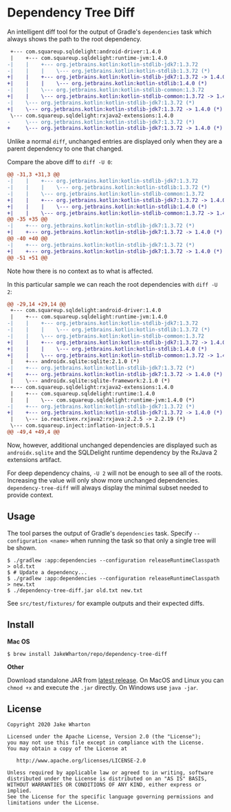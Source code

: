 # Dependency Tree Diff

An intelligent diff tool for the output of Gradle's `dependencies` task which always shows
the path to the root dependency.

```diff
 +--- com.squareup.sqldelight:android-driver:1.4.0
 |    +--- com.squareup.sqldelight:runtime-jvm:1.4.0
-|    |    +--- org.jetbrains.kotlin:kotlin-stdlib-jdk7:1.3.72
-|    |    |    \--- org.jetbrains.kotlin:kotlin-stdlib:1.3.72 (*)
+|    |    +--- org.jetbrains.kotlin:kotlin-stdlib-jdk7:1.3.72 -> 1.4.0
+|    |    |    \--- org.jetbrains.kotlin:kotlin-stdlib:1.4.0 (*)
-|    |    \--- org.jetbrains.kotlin:kotlin-stdlib-common:1.3.72
+|    |    \--- org.jetbrains.kotlin:kotlin-stdlib-common:1.3.72 -> 1.4.0
-|    \--- org.jetbrains.kotlin:kotlin-stdlib-jdk7:1.3.72 (*)
+|    \--- org.jetbrains.kotlin:kotlin-stdlib-jdk7:1.3.72 -> 1.4.0 (*)
 \--- com.squareup.sqldelight:rxjava2-extensions:1.4.0
-     \--- org.jetbrains.kotlin:kotlin-stdlib-jdk7:1.3.72 (*)
+     \--- org.jetbrains.kotlin:kotlin-stdlib-jdk7:1.3.72 -> 1.4.0 (*)
```

Unlike a normal `diff`, unchanged entries are displayed only when they are a parent dependency
to one that changed.

Compare the above diff to `diff -U 0`:

```diff
@@ -31,3 +31,3 @@
-|    |    +--- org.jetbrains.kotlin:kotlin-stdlib-jdk7:1.3.72
-|    |    |    \--- org.jetbrains.kotlin:kotlin-stdlib:1.3.72 (*)
-|    |    \--- org.jetbrains.kotlin:kotlin-stdlib-common:1.3.72
+|    |    +--- org.jetbrains.kotlin:kotlin-stdlib-jdk7:1.3.72 -> 1.4.0
+|    |    |    \--- org.jetbrains.kotlin:kotlin-stdlib:1.4.0 (*)
+|    |    \--- org.jetbrains.kotlin:kotlin-stdlib-common:1.3.72 -> 1.4.0
@@ -35 +35 @@
-|    +--- org.jetbrains.kotlin:kotlin-stdlib-jdk7:1.3.72 (*)
+|    +--- org.jetbrains.kotlin:kotlin-stdlib-jdk7:1.3.72 -> 1.4.0 (*)
@@ -40 +40 @@
-|    +--- org.jetbrains.kotlin:kotlin-stdlib-jdk7:1.3.72 (*)
+|    +--- org.jetbrains.kotlin:kotlin-stdlib-jdk7:1.3.72 -> 1.4.0 (*)
@@ -51 +51 @@
```

Note how there is no context as to what is affected.

In this particular sample we can reach the root dependencies with `diff -U 2`:

```diff
@@ -29,14 +29,14 @@
 +--- com.squareup.sqldelight:android-driver:1.4.0
 |    +--- com.squareup.sqldelight:runtime-jvm:1.4.0
-|    |    +--- org.jetbrains.kotlin:kotlin-stdlib-jdk7:1.3.72
-|    |    |    \--- org.jetbrains.kotlin:kotlin-stdlib:1.3.72 (*)
-|    |    \--- org.jetbrains.kotlin:kotlin-stdlib-common:1.3.72
+|    |    +--- org.jetbrains.kotlin:kotlin-stdlib-jdk7:1.3.72 -> 1.4.0
+|    |    |    \--- org.jetbrains.kotlin:kotlin-stdlib:1.4.0 (*)
+|    |    \--- org.jetbrains.kotlin:kotlin-stdlib-common:1.3.72 -> 1.4.0
 |    +--- androidx.sqlite:sqlite:2.1.0 (*)
-|    +--- org.jetbrains.kotlin:kotlin-stdlib-jdk7:1.3.72 (*)
+|    +--- org.jetbrains.kotlin:kotlin-stdlib-jdk7:1.3.72 -> 1.4.0 (*)
 |    \--- androidx.sqlite:sqlite-framework:2.1.0 (*)
 +--- com.squareup.sqldelight:rxjava2-extensions:1.4.0
 |    +--- com.squareup.sqldelight:runtime:1.4.0
 |    |    \--- com.squareup.sqldelight:runtime-jvm:1.4.0 (*)
-|    +--- org.jetbrains.kotlin:kotlin-stdlib-jdk7:1.3.72 (*)
+|    +--- org.jetbrains.kotlin:kotlin-stdlib-jdk7:1.3.72 -> 1.4.0 (*)
 |    \--- io.reactivex.rxjava2:rxjava:2.2.5 -> 2.2.19 (*)
 \--- com.squareup.inject:inflation-inject:0.5.1
@@ -49,4 +49,4 @@
```

Now, however, additional unchanged dependencies are displayed such as `androidx.sqlite` and the
SQLDelight runtime dependency by the RxJava 2 extensions artifact.

For deep dependency chains, `-U 2` will not be enough to see all of the roots. Increasing the value
will only show more unchanged dependencies. `dependency-tree-diff` will always display the
minimal subset needed to provide context.


## Usage

The tool parses the output of Gradle's `dependencies` task. Specify `--configuration <name>` when
running the task so that only a single tree will be shown.

```
$ ./gradlew :app:dependencies --configuration releaseRuntimeClasspath > old.txt
$ # Update a dependency...
$ ./gradlew :app:dependencies --configuration releaseRuntimeClasspath > new.txt
$ ./dependency-tree-diff.jar old.txt new.txt
```

See `src/test/fixtures/` for example outputs and their expected diffs.

## Install

**Mac OS**

```
$ brew install JakeWharton/repo/dependency-tree-diff
```

**Other**

Download standalone JAR from
[latest release](https://github.com/JakeWharton/dependency-tree-diff/releases/latest).
On MacOS and Linux you can `chmod +x` and execute the `.jar` directly.
On Windows use `java -jar`.


## License

    Copyright 2020 Jake Wharton

    Licensed under the Apache License, Version 2.0 (the "License");
    you may not use this file except in compliance with the License.
    You may obtain a copy of the License at

       http://www.apache.org/licenses/LICENSE-2.0

    Unless required by applicable law or agreed to in writing, software
    distributed under the License is distributed on an "AS IS" BASIS,
    WITHOUT WARRANTIES OR CONDITIONS OF ANY KIND, either express or implied.
    See the License for the specific language governing permissions and
    limitations under the License.
